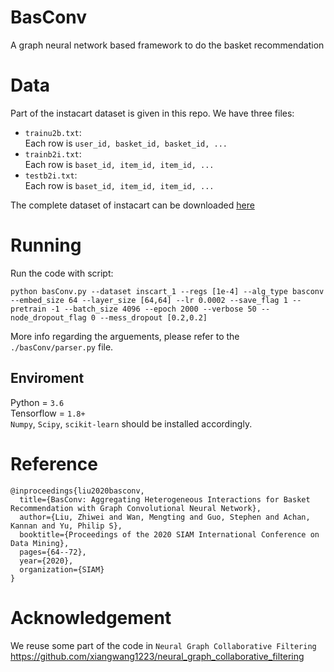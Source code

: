 # BasConv
A graph neural network based framework to do the basket recommendation

# Data
Part of the instacart dataset is given in this repo. We have three files:
- ``trainu2b.txt``: \
  Each row is
  ``user_id, basket_id, basket_id, ...``
- ``trainb2i.txt``: \
  Each row is ``baset_id, item_id, item_id, ...``
- ``testb2i.txt``: \
  Each row is ``baset_id, item_id, item_id, ...``
  
The complete dataset of instacart can be downloaded [here](https://www.instacart.com/datasets/grocery-shopping-2017)

# Running
Run the code with script:
```
python basConv.py --dataset inscart_1 --regs [1e-4] --alg_type basconv --embed_size 64 --layer_size [64,64] --lr 0.0002 --save_flag 1 --pretrain -1 --batch_size 4096 --epoch 2000 --verbose 50 --node_dropout_flag 0 --mess_dropout [0.2,0.2]
```
More info regarding the arguements, please refer to the ``./basConv/parser.py`` file.
## Enviroment
Python = ``3.6``\
Tensorflow = ``1.8+`` \
``Numpy``, ``Scipy``, ``scikit-learn`` should be installed accordingly. 

# Reference
```
@inproceedings{liu2020basconv,
  title={BasConv: Aggregating Heterogeneous Interactions for Basket Recommendation with Graph Convolutional Neural Network},
  author={Liu, Zhiwei and Wan, Mengting and Guo, Stephen and Achan, Kannan and Yu, Philip S},
  booktitle={Proceedings of the 2020 SIAM International Conference on Data Mining},
  pages={64--72},
  year={2020},
  organization={SIAM}
}
```

# Acknowledgement

We reuse some part of the code in ``Neural Graph Collaborative Filtering`` <https://github.com/xiangwang1223/neural_graph_collaborative_filtering>
